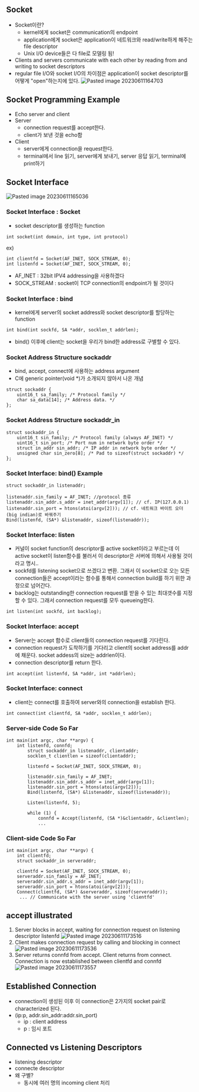 ## Socket 
- Socket이란?
	- kernel에게 socket은 communication의 endpoint
	- application에게 socket은 application이 네트워크와 read/write하게 해주는 file descriptor
	- Unix I/O device들은 다 file로 모델링 됨!
- Clients and servers communicate with each other by reading from and writing to socket descriptors
- regular file I/O와 socket I/O의 차이점은 application이 socket descriptor를 어떻게 "open"하는지에 있다.
![Pasted image 20230611164703](https://github.com/lina1919/cs_study/assets/63230463/da595e57-74cc-426b-9674-b445b1a7b0a4)

## Socket Programming Example
- Echo server and client
- Server
	- connection request를 accept한다.
	- client가 보낸 것을 echo함
- Client
	- server에게 connection을 request한다.
	- terminal에서 line 읽기, server에게 보내기, server 응답 읽기, terminal에 print하기

## Socket Interface

![Pasted image 20230611165036](https://github.com/lina1919/cs_study/assets/63230463/1f12126e-35df-4d8a-b9ab-1aa3a5a3230a)

### Socket Interface : Socket
- socket descriptor를 생성하는 function
```
int socket(int domain, int type, int protocol)
```
ex) 
``` 
int clientfd = Socket(AF_INET, SOCK_STREAM, 0);
int listenfd = Socket(AF_INET, SOCK_STREAM, 0);
```
- AF_INET : 32bit IPV4 addressing을 사용하겠다
- SOCK_STREAM : socket이 TCP connection의 endpoint가 될 것이다

### Socket Interface : bind
- kernel에게 server의 socket address와 socket descriptor를 할당하는 function
```
int bind(int sockfd, SA *addr, socklen_t addrlen);
```

- bind() 이후에 client는 socket을 우리가 bind한 address로 구별할 수 있다.

### Socket Address Structure sockaddr
- bind, accept, connect에 사용하는 address argument
- C에 generic pointer(void \*)가 소개되지 않아서 나온 개념
```
struct sockaddr { 
	uint16_t sa_family; /* Protocol family */ 
	char sa_data[14]; /* Address data. */ 
};
```
### Socket Address Structure sockaddr_in
```
struct sockaddr_in { 
	uint16_t sin_family; /* Protocol family (always AF_INET) */ 
	uint16_t sin_port; /* Port num in network byte order */ 
	struct in_addr sin_addr; /* IP addr in network byte order */ 
	unsigned char sin_zero[8]; /* Pad to sizeof(struct sockaddr) */ 
};
```
### Socket Interface: bind() Example
```
struct sockaddr_in listenaddr; 

listenaddr.sin_family = AF_INET; //protocol 종류
listenaddr.sin_addr.s_addr = inet_addr(argv[1]); // cf. IP(127.0.0.1)
listenaddr.sin_port = htons(atoi(argv[2])); // cf. 네트워크 바이트 오더(big indian)로 바꿔주기
Bind(listenfd, (SA*) &listenaddr, sizeof(listenaddr));
```

### Socket Interface: listen
- 커널이 socket function의 descriptor를 active socket이라고 부르는데 이 active socket이 listen함수를 불러서 이 descriptor은 서버에 의해서 사용될 것이라고 명시..
- sockfd를 listening socket으로 쓰겠다고 변환. 그래서 이 socket으로 오는 모든 connection들은 accept이라는 함수를 통해서 connection build를 하기 위한 과정으로 넘어간다.
- backlog는 outstanding한 connection request를 받을 수 있는 최대갯수를 지정할 수 있다. 그래서 connection request를 모두 queueing한다.
```
int listen(int sockfd, int backlog);
```

### Socket Interface: accept
- Server는 accept 함수로 client들의 connection request를 기다린다.
- connection request가 도착하기를 기다리고 client의 socket address를 addr에 채운다. socket addess의 size는 addrlen이다.
- connection descriptor를 return 한다.
```
int accept(int listenfd, SA *addr, int *addrlen);
```
### Socket Interface: connect
- client는 connect를 호출하여 server와의 connection을 establish 한다.
```
int connect(int clientfd, SA *addr, socklen_t addrlen);
```

### Server-side Code So Far
```
int main(int argc, char **argv) { 
	int listenfd, connfd; 
		struct sockaddr_in listenaddr, clientaddr; 
		socklen_t clientlen = sizeof(clientaddr); 
		
		listenfd = Socket(AF_INET, SOCK_STREAM, 0);
		 
		listenaddr.sin_family = AF_INET; 
		listenaddr.sin_addr.s_addr = inet_addr(argv[1]); 
		listenaddr.sin_port = htons(atoi(argv[2])); 
		Bind(listenfd, (SA*) &listenaddr, sizeof(listenaddr)); 
		
		Listen(listenfd, 5); 
		
		while (1) { 
			connfd = Accept(listenfd, (SA *)&clientaddr, &clientlen); 
			...
```

### Client-side Code So Far
```
int main(int argc, char **argv) { 
	int clientfd; 
	struct sockaddr_in serveraddr; 
	
	clientfd = Socket(AF_INET, SOCK_STREAM, 0); 
	serveraddr.sin_family = AF_INET; 
	serveraddr.sin_addr.s_addr = inet_addr(argv[1]); 
	serveraddr.sin_port = htons(atoi(argv[2])); 
	Connect(clientfd, (SA*) &serveraddr, sizeof(serveraddr));
	 ... // Communicate with the server using 'clientfd'
```
## accept illustrated
1. Server blocks in accept, waiting for connection request on listening descriptor listenfd
![Pasted image 20230611173516](https://github.com/lina1919/cs_study/assets/63230463/b29c5a5f-ceb2-480a-a1c5-5ffff2558bd9)
2. Client makes connection request by calling and blocking in connect
![Pasted image 20230611173536](https://github.com/lina1919/cs_study/assets/63230463/c54621e1-c062-4efc-8b67-71f6eaefa8a5)
3. Server returns connfd from accept. Client returns from connect. Connection is now established between clientfd and connfd
![Pasted image 20230611173557](https://github.com/lina1919/cs_study/assets/63230463/bbd2d59e-7562-4c58-9569-fdb37e705064)


## Established Connection
- connection이 생성된 이후 이 connection은 2가지의 socket pair로 characterized 된다.
- (ip:p, addr.sin_addr:addr.sin_port)
	- ip : client address
	- p : 임시 포트

## Connected vs Listening Descriptors
- listening descriptor
- connecte descriptor
- 왜 구별?
	- 동시에 여러 명의 incoming client 처리
